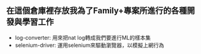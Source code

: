 ## 在這個倉庫裡存放我為了Family+專案所進行的各種開發與學習工作

* log-converter: 用來把nat log轉成我們要進行ML的樣本集
* selenium-driver: 運用selenium來驅動瀏覽器，以模擬上網行為
